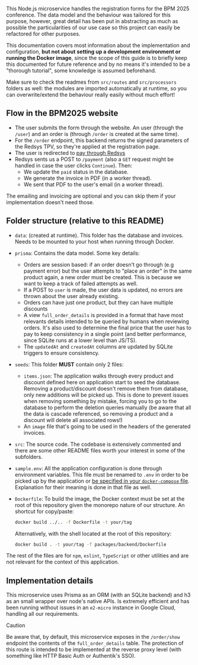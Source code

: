 This Node.js microservice handles the registration forms
for the BPM 2025 conference. The data model and the behaviour was tailored
for this purpose, however, great detail has been put in abstracting as much as possible
the particularities of our use case so this project can easily
be refactored for other purposes.

This documentation covers most information about the implementation and configuration,
**but not about setting up a development environment or running the Docker image**,
since the scope of this guide is to briefly keep this documented for future reference
and by no means it's intended to be a "thorough tutorial", some knowledge is assumed beforehand.

Make sure to check the readmes from `src/routes` and `src/processors` folders as well:
the modules are imported automatically at runtime, so you can overwrite/extend
the behaviour really easily without much effort!

## Flow in the BPM2025 website

* The user submits the form through the website. An user (through the `/user`) and an order is
(through `/order` is created at the same time).
* For the `/order` endpoint, this backend returns the signed parameters of
the Redsys TPV, so they're applied at the registration page.
* The user is redirected to [pay through Redsys](https://pagosonline.redsys.es/conexion-redireccion.html)
* Redsys sents us a POST to `/payment` (also a `GET` request might be handled in case the user clicks `Continue`). Then:
    - We update the `paid` status in the database.
    - We generate the invoice in PDF (in a worker thread).
    - We sent that PDF to the user's email (in a worker thread).

The emailing and invoicing are optional and you can skip them if your implementation
doesn't need those.

## Folder structure (relative to this README)

* `data`: (created at runtime). This folder has the database and invoices. Needs to be mounted
to your host when running through Docker.

* `prisma`: Contains the data model. Some key details:
    - Orders are session based: if an order doesn't go through (e.g payment error) but the
    user attempts to "place an order" in the same product again, a new order must be created. This is
    because we want to keep a track of failed attempts as well.
    - If a POST to `user` is made, the user data is updated, no errors are thrown about the user already existing.
    - Orders can have just one product, but they can have multiple discounts
    - A view `full_order_details` is provided in a format that have most relevants details
    intended to be queried by humans when reviewing orders. It's also used
    to determine the final price that the user has to pay to keep consistency in a single point
    (and better performance, since SQLite runs at a lower level than JS/TS).
    - The `updatedAt` and `createdAt` columns are updated by SQLite triggers to ensure consistency.

* `seeds`: This folder **MUST** contain only 2 files:
    - `items.json`: The application walks through every product and discount defined here on application start
    to seed the database. Removing a product/discount doesn't remove them from database, only new additions will be picked up.
    This is done to prevent issues when removing something by mistake, forcing you to go to the database to perform the
    deletion queries manually (be aware that all the data is cascade referenced, so removing a product and a discount will
    delete all associated rows!)
    - An `image` file that's going to be used in the headers of the generated invoices.

* `src`: The source code. The codebase is extensively commented and there are some other README files worth your interest
in some of the subfolders.

* `sample.env`: All the application configuration is done through environment variables.
This file must be renamed to `.env` in order to be picked up by the application or 
[be specified in your `docker-compose` file](https://docs.docker.com/compose/how-tos/environment-variables/set-environment-variables/#use-the-env_file-attribute).
Explanation for their meaning is done in that file as well.

* `Dockerfile`: To build the image, the Docker context must be set at the root of this repository given the
monorepo nature of our structure. An shortcut for copy/paste:

    ```bash
    docker build ../.. -f Dockerfile -t your/tag
    ```
    Alternatively, with the shell located at the root of this repository:
    ```bash
    docker build . -t your/tag -f packages/backend/Dockerfile
    ```

The rest of the files are for `npm`, `eslint`, `TypeScript` or other utilities and are not relevant
for the context of this application.

## Implementation details

This microservice uses Prisma as an ORM (with an SQLite backend) and h3 as an small wrapper
over node's native APIs. Is extremely efficient and has been running without issues in an
`e2-micro` instance in Google Cloud, handling all our requirements.

> [!CAUTION]
> Be aware that, by default, this microservice exposes in the `/order/show` endpoint the contents
> of the `full_order_details` table. The protection of this route is intended to be implemented at
> the reverse proxy level (with something like HTTP Basic Auth or Authentik's SSO).
